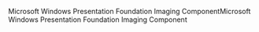 <span data-ttu-id="35851-101">Microsoft Windows Presentation Foundation Imaging Component</span><span class="sxs-lookup"><span data-stu-id="35851-101">Microsoft Windows Presentation Foundation Imaging Component</span></span>